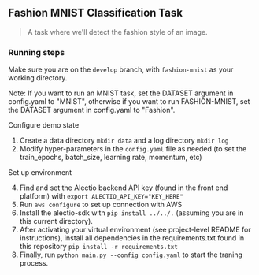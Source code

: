 ## Fashion MNIST Classification Task

> A task where we'll detect the fashion style of an image.

### Running steps

Make sure you are on the `develop` branch, with `fashion-mnist` as your working directory. 

Note: If you want to run an MNIST task, set the DATASET argument in config.yaml to "MNIST", 
otherwise if you want to run FASHION-MNIST, set the DATASET argument in config.yaml to "Fashion". 

Configure demo state
1. Create a data directory `mkdir data` and a log directory `mkdir log`
3. Modify hyper-parameters in the `config.yaml` file as needed (to set the train_epochs, batch_size, learning rate, momentum, etc)

Set up environment

4. Find and set the Alectio backend API key (found in the front end platform) with `export ALECTIO_API_KEY="KEY_HERE"`
5. Run `aws configure` to set up connection with AWS
6. Install the alectio-sdk with `pip install ../../.` (assuming you are in this current directory).
7. After activating your virtual environment (see project-level README for instructions), install all dependencies in the requirements.txt found in this repository `pip install -r requirements.txt`
8. Finally, run `python main.py --config config.yaml` to start the traning process. 
